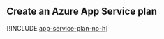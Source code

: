 ## <a name="create-an-azure-app-service-plan"></a>Create an Azure App Service plan

[!INCLUDE [app-service-plan-no-h](app-service-web-create-app-service-plan-linux-no-h.md)]